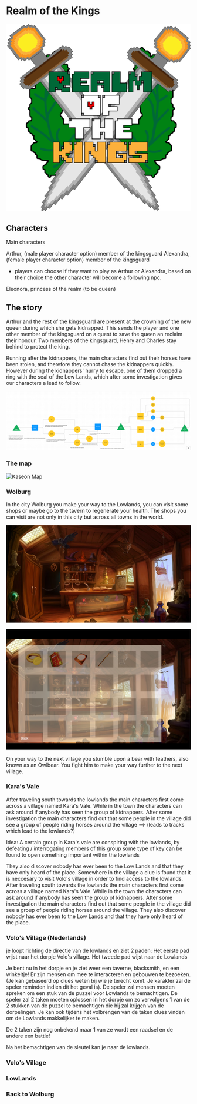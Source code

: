 # Realm of the Kings

![ROTK LOGO](../assets/ROTK-new.png)

## Characters

Main characters

Arthur, (male player character option) member of the kingsguard
Alexandra, (female player character option) member of the kingsguard

-   players can choose if they want to play as Arthur or Alexandra, based on their choice the other character will become a following npc.

Eleonora, princess of the realm (to be queen)

## The story

Arthur and the rest of the kingsguard are present at the crowning of the new queen during which she gets kidnapped. This sends the player and one other member of the kingsguard on a quest to save the queen an reclaim their honour. Two members of the kingsguard, Henry and Charles stay behind to protect the king.

Running after the kidnappers, the main characters find out their horses have been stolen, and therefore they cannot chase the kidnappers quickly. However during the kidnappers' hurry to escape, one of them dropped a ring with the seal of the Low Lands, which after some investigation gives our characters a lead to follow.

![Flowchart start](../assets/image-1.png)

### The map

![Kaseon Map](../assets/Kaseon.jpg)

### Wolburg

In the city Wolburg you make your way to the Lowlands, you can visit some shops or maybe go to the tavern to regenerate your health. The shops you can visit are not only in this city but across all towns in the world.

![Shop Wireframe](../assets/Magic-item-shop.png)

![Inventory Wireframe](../assets/inventory-wireframe.png)

On your way to the next village you stumble upon a bear with feathers, also known as an Owlbear. You fight him to make your way further to the next village.

### Kara's Vale

After traveling south towards the lowlands the main characters first come across a village named Kara's Vale. While in the town the characters can ask around if anybody has seen the group of kidnappers. After some investigation the main characters find out that some people in the village did see a group of people riding horses around the village ==> (leads to tracks which lead to the lowlands?)

Idea: A certain group in Kara's vale are conspiring with the lowlands, by defeating / interrogating members of this group some type of key can be found to open something important within the lowlands

They also discover nobody has ever been to the Low Lands and that they have only heard of the place. Somewhere in the village a clue is found that it is neccesary to visit Volo's village in order to find access to the lowlands.
After traveling south towards the lowlands the main characters first come across a village named Kara's Vale. While in the town the characters can ask around if anybody has seen the group of kidnappers. After some investigation the main characters find out that some people in the village did see a group of people riding horses around the village. They also discover nobody has ever been to the Low Lands and that they have only heard of the place.

### Volo's Village (Nederlands)

je loopt richting de directie van de lowlands en ziet 2 paden:
Het eerste pad wijst naar het dorpje Volo's village.
Het tweede pad wijst naar de Lowlands

Je bent nu in het dorpje en je ziet weer een taverne, blacksmith, en een winkeltje!
Er zijn mensen om mee te interacteren en gebouwen te bezoeken. (Je kan gebaseerd op clues weten bij wie je terecht komt. Je karakter zal de speler reminden indien dit het geval is). De speler zal mensen moeten spreken om een stuk van de puzzel voor Lowlands te bemachtigen. De speler zal 2 taken moeten oplossen in het dorpje om zo vervolgens 1 van de 2 stukken van de puzzel te bemachtigen die hij zal krijgen van de dorpelingen. Je kan ook tijdens het volbrengen van de taken clues vinden om de Lowlands makkelijker te maken.

De 2 taken zijn nog onbekend maar 1 van ze wordt een raadsel en de andere een battle!

Na het bemachtigen van de sleutel kan je naar de lowlands.

### Volo's Village

### LowLands

### Back to Wolburg
